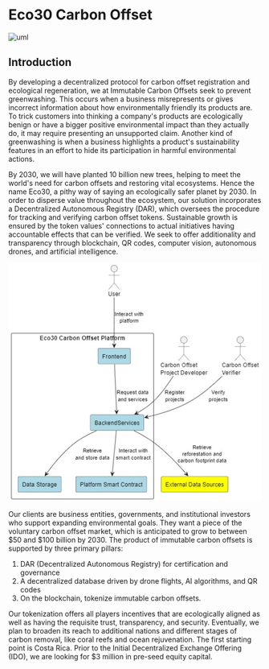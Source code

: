 # Eco30 Carbon Offset

![uml](/Images/ovr1.jpg)
## Introduction  

By developing a decentralized protocol for carbon offset registration and ecological regeneration, we at Immutable Carbon Offsets seek to prevent greenwashing. This occurs when a business misrepresents or gives incorrect information about how environmentally friendly its products are. To trick customers into thinking a company's products are ecologically benign or have a bigger positive environmental impact than they actually do, it may require presenting an unsupported claim. Another kind of greenwashing is when a business highlights a product's sustainability features in an effort to hide its participation in harmful environmental actions.  

By 2030, we will have planted 10 billion new trees, helping to meet the world's need for carbon offsets and restoring vital ecosystems. Hence the name Eco30, a pithy way of saying an ecologically safer planet by 2030.
In order to disperse value throughout the ecosystem, our solution incorporates a Decentralized Autonomous Registry (DAR), which oversees the procedure for tracking and verifying carbon offset tokens. Sustainable growth is ensured by the token values' connections to actual initiatives having accountable effects that can be verified. We seek to offer additionality and transparency through blockchain, QR codes, computer vision, autonomous drones, and artificial intelligence.

![Figure: Carbon Offset Platform](Images/eco30cop.jpg)

Our clients are business entities, governments, and institutional investors who support expanding environmental goals. They want a piece of the voluntary carbon offset market, which is anticipated to grow to between $50 and $100 billion by 2030.
The product of immutable carbon offsets is supported by three primary pillars:  

1. DAR (Decentralized Autonomous Registry) for certification and governance
2. A decentralized database driven by drone flights, AI algorithms, and QR codes
3. On the blockchain, tokenize immutable carbon offsets.

Our tokenization offers all players incentives that are ecologically aligned as well as having the requisite trust, transparency, and security. Eventually, we plan to broaden its reach to additional nations and different stages of carbon removal, like coral reefs and ocean rejuvenation. The first starting point is Costa Rica. Prior to the Initial Decentralized Exchange Offering (IDO), we are looking for $3 million in pre-seed equity capital.
